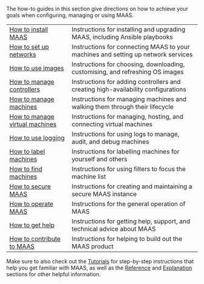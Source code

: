 <!-- "How-to guides" -->
The how-to guides in this section give directions on how to achieve your goals when configuring, managing or using MAAS.

|                                             |                                                                                   |
|:--------------------------------------------|:----------------------------------------------------------------------------------|
| [How to install MAAS](/t/-/6202)            | Instructions for installing and upgrading MAAS, including Ansible playbooks       |
| [How to set up networks](/t/-/6174)         | Instructions for connecting MAAS to your machines and setting up network services |
| [How to use images](/t/-/4917)              | Instructions for choosing, downloading, customising, and refreshing OS images     |
| [How to manage controllers](/t/-/4917)      | Instructions for adding controllers and creating high-availability configurations |
| [How to manage machines](/t/-/4917)         | Instructions for managing machines and walking them through their lifecycle       |
| [How to manage virtual machines](/t/-/4917) | Instructions for managing, hosting, and connecting virtual machines               |
| [How to use logging](/t/-/4917)             | Instructions for using logs to manage, audit, and debug machines                  |
| [How to label machines](/t/-/4917)          | Instructions for labelling machines for yourself and others                       |
| [How to find machines](/t/-/4917)           | Instructions for using filters to focus the machine list                          |
| [How to secure MAAS](/t/-/4917)             | Instructions for creating and maintaining a secure MAAS instance                  |
| [How to operate MAAS](/t/-/4917)            | Instructions for the general operation of MAAS                                    |
| [How to get help](/t/-/4917)                | Instructions for getting help, support, and technical advice about MAAS           |
| [How to contribute to MAAS](/t/-/4917)      | Instructions for helping to build out the MAAS product                            |

Make sure to also check out the [Tutorials](/t/-/6140) for step-by-step instructions that help you get familiar with MAAS, as well as the [Reference](/t/-/6143) and [Explanation](/t/-/6141) sections for other helpful information.